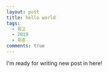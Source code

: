 ```yaml
---
layout: post
title: hello world
tags:
  - 회고
  - 2019
  - 취준
comments: true
---
```


I'm ready for writing new post in here!
